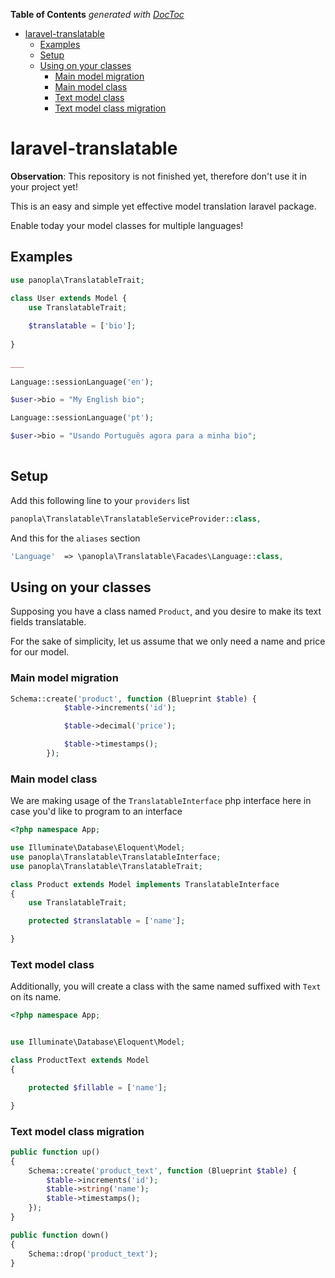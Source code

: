 <!-- START doctoc generated TOC please keep comment here to allow auto update -->
<!-- DON'T EDIT THIS SECTION, INSTEAD RE-RUN doctoc TO UPDATE -->
**Table of Contents**  *generated with [DocToc](https://github.com/thlorenz/doctoc)*

- [laravel-translatable](#laravel-translatable)
  - [Examples](#examples)
  - [Setup](#setup)
  - [Using on your classes](#using-on-your-classes)
    - [Main model migration](#main-model-migration)
    - [Main model class](#main-model-class)
    - [Text model class](#text-model-class)
    - [Text model class migration](#text-model-class-migration)

<!-- END doctoc generated TOC please keep comment here to allow auto update -->

# laravel-translatable

**Observation**: This repository is not finished yet, therefore don't use it in your project yet!

This is an easy and simple yet effective model translation laravel package.

Enable today your model classes for multiple languages!

## Examples

```php
use panopla\TranslatableTrait;

class User extends Model {
    use TranslatableTrait;
    
    $translatable = ['bio'];
    
}
    
___
    
Language::sessionLanguage('en');

$user->bio = "My English bio";

Language::sessionLanguage('pt');

$user->bio = "Usando Português agora para a minha bio";
    
```

## Setup

Add this following line to your `providers` list

```php
panopla\Translatable\TranslatableServiceProvider::class,
```

And this for the `aliases` section

```php
'Language'  => \panopla\Translatable\Facades\Language::class,
```

## Using on your classes

Supposing you have a class named `Product`, and you desire to make its text fields translatable.

For the sake of simplicity, let us assume that we only need a name and price for our model.

### Main model migration

```php
Schema::create('product', function (Blueprint $table) {
            $table->increments('id');

            $table->decimal('price');

            $table->timestamps();
        });
```

### Main model class


We are making usage of the `TranslatableInterface` php interface here in case you'd like
to program to an interface
```php
<?php namespace App;

use Illuminate\Database\Eloquent\Model;
use panopla\Translatable\TranslatableInterface;
use panopla\Translatable\TranslatableTrait;

class Product extends Model implements TranslatableInterface
{
    use TranslatableTrait;

    protected $translatable = ['name'];

}
```
### Text model class

Additionally, you will create a class with the same named suffixed with `Text` on its name.

```php
<?php namespace App;


use Illuminate\Database\Eloquent\Model;

class ProductText extends Model
{

    protected $fillable = ['name'];

}
```

### Text model class migration

```php
public function up()
{
    Schema::create('product_text', function (Blueprint $table) {
        $table->increments('id');
        $table->string('name');
        $table->timestamps();
    });
}

public function down()
{
    Schema::drop('product_text');
}
```